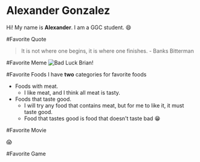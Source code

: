 # Alexander Gonzalez

Hi! My name is **Alexander**. I am a GGC student.
:smile:

#Favorite Quote
>It is not where one begins, it is where one finishes. - Banks Bitterman

#Favorite Meme
![Bad Luck Brian!](https://cloud.githubusercontent.com/assets/11617553/9548667/d17ceed8-4d6f-11e5-8f48-a33957a1f8a5.jpg)

#Favorite Foods
I have **two** categories for favorite foods
* Foods with meat.
  * I like meat, and I think all meat is tasty. 
* Foods that taste good.
  * I will try any food that contains meat, but for me to like it, it must taste good.
  * Food that tastes good is food that doesn't taste bad :grin:

#Favorite Movie

:scream:

#Favorite Game








